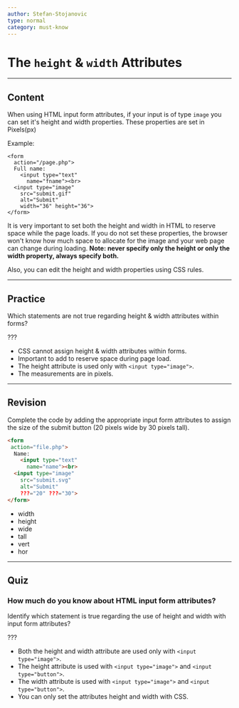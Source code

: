 ```yaml
---
author: Stefan-Stojanovic
type: normal
category: must-know
---
```


# The `height` & `width` Attributes


---

## Content

When using HTML input form attributes, if your input is of type `image` you can set it's height and width properties. These properties are set in Pixels(px)

Example:

```plain-text
<form
  action="/page.php">
  Full name:
    <input type="text"
      name="fname"><br>
  <input type="image"
    src="submit.gif"
    alt="Submit"
    width="36" height="36">
</form>
```

It is very important to set both the height and width in HTML to reserve space while the page loads. If you do not set these properties, the browser won't know how much space to allocate for the image and your web page can change during loading.
**Note: never specify only the height or only the width property, always specify both.**

Also, you can edit the height and width properties using CSS rules.


---

## Practice

Which statements are not true regarding height & width attributes within forms?

???

- CSS cannot assign height & width attributes within forms.
- Important to add to reserve space during page load.
- The height attribute is used only with `<input type="image">`.
- The measurements are in pixels.


---

## Revision

Complete the code by adding the appropriate input form attributes to assign the size of the submit button (20 pixels wide by 30 pixels tall).

```html
<form
 action="file.php">
  Name:
    <input type="text"
      name="name"><br>
  <input type="image"
    src="submit.svg"
    alt="Submit"
    ???="20" ???="30">
</form>
```

- width
- height
- wide
- tall
- vert
- hor


---

## Quiz

### How much do you know about HTML input form attributes?


Identify which statement is true regarding the use of height and width with input form attributes?

???

- Both the height and width attribute are used only with `<input type="image">`.
- The height attribute is used with `<input type="image">` and `<input type="button">`.
- The width attribute is used with `<input type="image">` and `<input type="button">`.
- You can only set the attributes height and width with CSS.
 
